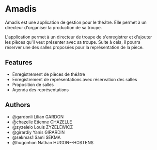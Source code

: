 
# Amadis

Amadis est une application de gestion pour le théâtre.
Elle permet à un directeur d'organiser la production de sa troupe.
  
L'application permet à un directeur de troupe de s'enregistrer et
d'ajouter les pièces qu'il veut présenter avec sa troupe.
Suite à cela, il pourra réserver une des salles proposées pour la représentation
de la pièce.

## Features

- Enregistrement de pièces de théâtre
- Enregistrement de représentations avec réservation des salles
- Proposition de salles
- Agenda des représentations
## Authors

- @gardonli Lilian GARDON
- @chazelle Etienne CHAZELLE
- @zyzelelo Louis ZYZELEWICZ
- @girardiy Yanis GIRARDIN
- @sekmas1 Sami SEKMA
- @hugonhon Nathan HUGON--HOSTENS


